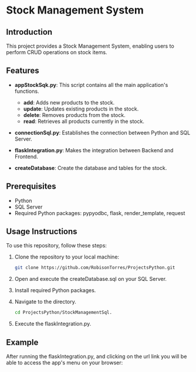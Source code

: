 # Stock Management System

## Introduction

This project provides a Stock Management System, enabling users to perform CRUD operations on stock items.

## Features

- **appStockSqk.py**: This script contains all the main application's functions.

    - **add**: Adds new products to the stock.
    - **update**: Updates existing products in the stock.
    - **delete**: Removes products from the stock.
    - **read**: Retrieves all products currently in the stock.

- **connectionSql.py**: Establishes the connection between Python and SQL Server.
- **flaskIntegration.py**: Makes the integration between Backend and Frontend.
- **createDatabase**: Create the database and tables for the stock.

## Prerequisites

- Python
- SQL Server
- Required Python packages: pypyodbc, flask, render_template, request

## Usage Instructions

To use this repository, follow these steps:

1. Clone the repository to your local machine:

   ```bash
   git clone https://github.com/RobisonTorres/ProjectsPython.git

2. Open and execute the createDatabase.sql on your SQL Server.

3. Install required Python packages.

4. Navigate to the directory.

    ```bash
    cd ProjectsPython/StockManagementSql.

5. Execute the flaskIntegration.py.

## Example

After running the flaskIntegration.py, and clicking on the url link you will be able to access the app's menu on your browser:

<br>
